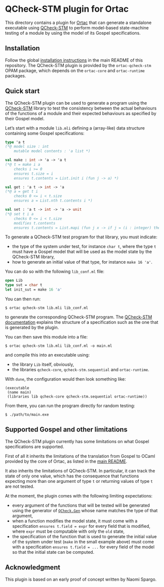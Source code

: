 # QCheck-STM plugin for Ortac

This directory contains a plugin for [Ortac] that can generate a
standalone executable using [QCheck-STM] to perform model-based
state-machine testing of a module by using the model of its Gospel
specifications.

[Ortac]: ../../README.md
[QCheck-STM]: https://ocaml-multicore.github.io/multicoretests/

## Installation

Follow the global [installation instructions] in the main README of
this repository. The QCheck-STM plugin is provided by the
`ortac-qcheck-stm` OPAM package, which depends on the `ortac-core` and
`ortac-runtime` packages.

[installation instructions]: ../../README.md#installation


## Quick start

The QCheck-STM plugin can be used to generate a program using the
[QCheck-STM] library to test the consistency between the actual
behaviours of the functions of a module and their expected behaviours
as specified by their Gospel model.

Let’s start with a module `lib.mli` defining a (array-like) data
structure containing some Gospel specifications:

```ocaml
type 'a t
(*@ model size : int
    mutable model contents : 'a list *)

val make : int -> 'a -> 'a t
(*@ t = make i a
    checks i >= 0
    ensures t.size = i
    ensures t.contents = List.init i (fun j -> a) *)

val get : 'a t -> int -> 'a
(*@ a = get t i
    checks 0 <= i < t.size
    ensures a = List.nth t.contents i *)

val set : 'a t -> int -> 'a -> unit
(*@ set t i a
    checks 0 <= i < t.size
    modifies t.contents
    ensures t.contents = List.mapi (fun j x -> if j = (i : integer) then a else x) (old t.contents) *)
```

To generate a QCheck-STM test program for that library, you must
indicate:

- the type of the system under test, for instance `char t`, where the
  type `t` must have a Gospel model that will be used as the model
  state by the QCheck-STM library,
- how to generate an initial value of that type, for instance
  `make 16 'a'`.

You can do so with the following `lib_conf.ml` file:

```ocaml
open Lib
type sut = char t
let init_sut = make 16 'a'
```

You can then run:

```shell
$ ortac qcheck-stm lib.mli lib_conf.ml
```

to generate the corresponding QCheck-STM program. The [QCheck-STM
documentation] explains the structure of a specification such as the
one that is generated by the plugin.

[QCheck-STM documentation]: https://ocaml.org/p/qcheck-stm/latest/doc/index.html

You can then save this module into a file:

```shell
$ ortac qcheck-stm lib.mli lib_conf.ml -o main.ml
```

and compile this into an executable using:

- the library `Lib` itself, obviously,
- the libraries `qcheck-core`, `qcheck-stm.sequential` and `ortac-runtime`.

With `dune`, the configuration would then look something like:

```dune
(executable
 (name main)
 (libraries lib qcheck-core qcheck-stm.sequential ortac-runtime))
```

From there, you can run the program directly for random testing:

```shell
$ ./path/to/main.exe
```


## Supported Gospel and other limitations

The QCheck-STM plugin currently has some limitations on what Gospel
specifications are supported.

First of all it inherits the limitations of the translation from
Gospel to OCaml provided by the core of Ortac, as listed in the [main
README].

[main README]: ../../README.md#supported-gospel

It also inherits the limitations of QCheck-STM. In particular, it can
track the state of only one value, which has the consequence that
functions expecting more than one argument of type `t` or returning
values of type `t` are not tested.

At the moment, the plugin comes with the following limiting
expectations:

- every argument of the functions that will be tested will be
  generated using the generator of [`QCheck.Gen`] whose name matches
  the type of that argument,
- when a function modifies the model state, it must come with a
  specification `ensures t.field = expr` for every field that
  is modified, where `expr` must be computable with only the `old`
  state,
- the specification of the function that is used to generate the
  initial value of the system under test (`make` in the small example
  above) must come with a specification `ensures t.field = ...` for
  every field of the model so that the initial state can be computed.

[`QCheck.Gen`]: https://ocaml.org/p/qcheck-core/latest/doc/QCheck/Gen/index.html

## Acknowledgment

This plugin is based on an early proof of concept written by Naomi Spargo.
